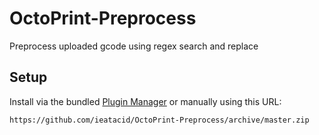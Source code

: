 # OctoPrint-Preprocess

Preprocess uploaded gcode using regex search and replace

## Setup

Install via the bundled [Plugin Manager](https://github.com/foosel/OctoPrint/wiki/Plugin:-Plugin-Manager)
or manually using this URL:

    https://github.com/ieatacid/OctoPrint-Preprocess/archive/master.zip

